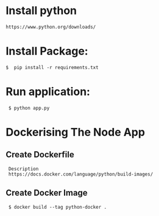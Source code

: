 # Install python
 ```
 https://www.python.org/downloads/
 ```
# Install Package:

```
$  pip install -r requirements.txt
```

# Run application:

```
 $ python app.py
```

# Dockerising The Node App

## Create Dockerfile 
 ```
  Description
  https://docs.docker.com/language/python/build-images/
```

## Create Docker Image
```
 $ docker build --tag python-docker .
```


